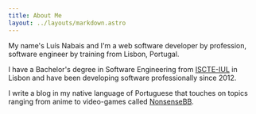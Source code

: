 ```yaml
---
title: About Me
layout: ../layouts/markdown.astro
---
```

My name's Luís Nabais and I'm a web software developer by profession, software engineer by training from Lisbon, Portugal.

I have a Bachelor's degree in Software Engineering from [ISCTE-IUL] in Lisbon and have been developing software professionally since 2012.

I write a blog in my native language of Portuguese that touches on topics ranging from anime to video-games called [NonsenseBB].

[ISCTE-IUL]: https://www.iscte-iul.pt/
[NonsenseBB]: https://nonsensebb.com
